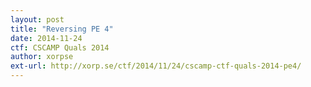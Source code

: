 ```yaml
---
layout: post
title: "Reversing PE 4"
date: 2014-11-24
ctf: CSCAMP Quals 2014
author: xorpse
ext-url: http://xorp.se/ctf/2014/11/24/cscamp-ctf-quals-2014-pe4/
---
```


